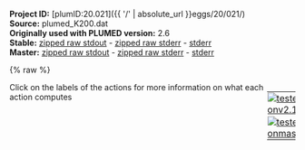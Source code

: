 **Project ID:** [plumID:20.021]({{ '/' | absolute_url }}eggs/20/021/)  
**Source:** plumed_K200.dat  
**Originally used with PLUMED version:** 2.6  
**Stable:** [zipped raw stdout](plumed_K200.dat.plumed.stdout.txt.zip) - [zipped raw stderr](plumed_K200.dat.plumed.stderr.txt.zip) - [stderr](plumed_K200.dat.plumed.stderr)  
**Master:** [zipped raw stdout](plumed_K200.dat.plumed_master.stdout.txt.zip) - [zipped raw stderr](plumed_K200.dat.plumed_master.stderr.txt.zip) - [stderr](plumed_K200.dat.plumed_master.stderr)  

{% raw %}
<div style="width: 100%; float:left">
<div style="width: 90%; float:left" id="value_details_data/plumed_K200.dat"> Click on the labels of the actions for more information on what each action computes </div>
<div style="width: 10%; float:left"><table><tr><td style="padding:1px"><a href="plumed_K200.dat.plumed.stderr"><img src="https://img.shields.io/badge/v2.10-passing-green.svg" alt="tested onv2.10" /></a></td></tr><tr><td style="padding:1px"><a href="plumed_K200.dat.plumed_master.stderr"><img src="https://img.shields.io/badge/master-passing-green.svg" alt="tested onmaster" /></a></td></tr></table></div></div>
<pre style="width=97%;">
<span class="plumedtooltip" style="color:green">MOLINFO<span class="right">This command is used to provide information on the molecules that are present in your system. <a href="https://www.plumed.org/doc-master/user-doc/html/_m_o_l_i_n_f_o.html" style="color:green">More details</a><i></i></span></span> <span class="plumedtooltip">STRUCTURE<span class="right">a file in pdb format containing a reference structure<i></i></span></span>=./ref.pdb 
<span style="display:none;" id="data/plumed_K200.dat">The MOLINFO action with label <b></b> calculates something</span><span class="plumedtooltip" style="color:green">WHOLEMOLECULES<span class="right">This action is used to rebuild molecules that can become split by the periodic boundary conditions. <a href="https://www.plumed.org/doc-master/user-doc/html/_w_h_o_l_e_m_o_l_e_c_u_l_e_s.html" style="color:green">More details</a><i></i></span></span> <span class="plumedtooltip">ENTITY0<span class="right">the atoms that make up a molecule that you wish to align<i></i></span></span>=1-661,661-500:-1,1300-1475,1475-662:-1


<span class="plumedtooltip" style="color:green">COORDINATION<span class="right">Calculate coordination numbers. <a href="https://www.plumed.org/doc-master/user-doc/html/_c_o_o_r_d_i_n_a_t_i_o_n.html" style="color:green">More details</a><i></i></span></span> ...
<span class="plumedtooltip">PAIR<span class="right"> Pair only 1st element of the 1st group with 1st element in the second, etc<i></i></span></span> <span class="plumedtooltip">NOPBC<span class="right"> ignore the periodic boundary conditions when calculating distances<i></i></span></span>
<span class="plumedtooltip">LABEL<span class="right">a label for the action so that its output can be referenced in the input to other actions<i></i></span></span>=<b name="data/plumed_K200.datpv-2067" onclick='showPath("data/plumed_K200.dat","data/plumed_K200.datpv-2067","data/plumed_K200.datpv-2067","black")'>pv-2067</b><span style="display:none;" id="data/plumed_K200.datpv-2067">The COORDINATION action with label <b>pv-2067</b> calculates the following quantities:<table  align="center" frame="void" width="95%" cellpadding="5%"><tr><td width="5%"><b> Quantity </b>  </td><td width="5%"><b> Type </b>  </td><td><b> Description </b> </td></tr><tr><td width="5%">pv-2067</td><td width="5%"><font color="black">scalar</font></td><td>the value of the coordination</td></tr></table></span>
<span class="plumedtooltip">SWITCH<span class="right">This keyword is used if you want to employ an alternative to the continuous switching function defined above<i></i></span></span>={RATIONAL R_0=0.65 D_MAX=1.3} <span class="plumedtooltip">NLIST<span class="right"> Use a neighbor list to speed up the calculation<i></i></span></span> <span class="plumedtooltip">NL_CUTOFF<span class="right">The cutoff for the neighbor list<i></i></span></span>=1.4 <span class="plumedtooltip">NL_STRIDE<span class="right">The frequency with which we are updating the atoms in the neighbor list<i></i></span></span>=20
<span class="plumedtooltip">GROUPA<span class="right">First list of atoms<i></i></span></span>=755,755,755,755,755,755,755,755,758,758,758,758,758,758,758,758,758,758,758,758,758,758,758,758,760,760,760,760,760,760,760,760,760,760,760,760,760,760,760,760,760,760,764,764,764,764,764,764,764,764,764,764,764,764,<b name="data/plumed_K200.dat"></b>
<span class="plumedtooltip">GROUPB<span class="right">Second list of atoms (if empty, N*(N-1)/2 pairs in GROUPA are counted)<i></i></span></span>=717,808,830,832,1245,1247,1251,1288,278,808,811,813,817,827,830,832,836,1245,1247,1288,1298,1310,1359,1362,278,808,811,813,817,827,830,832,836,1245,1247,1288,1298,1301,1308,1310,1359,1362,278,830,832,836,1247,1288,1298,1359,1362,1365,1366,1367,<b name="data/plumed_K200.dat"></b>
... COORDINATION
<br/><b name="data/plumed_K200.datrpv-2067" onclick='showPath("data/plumed_K200.dat","data/plumed_K200.datrpv-2067","data/plumed_K200.datrpv-2067","black")'>rpv-2067</b><span style="display:none;" id="data/plumed_K200.datrpv-2067">The RESTRAINT action with label <b>rpv-2067</b> calculates the following quantities:<table  align="center" frame="void" width="95%" cellpadding="5%"><tr><td width="5%"><b> Quantity </b>  </td><td width="5%"><b> Type </b>  </td><td><b> Description </b> </td></tr><tr><td width="5%">rpv-2067.bias</td><td width="5%"><font color="black">scalar</font></td><td>the instantaneous value of the bias potential</td></tr><tr><td width="5%">rpv-2067.force2</td><td width="5%"><font color="black">scalar</font></td><td>the instantaneous value of the squared force due to this bias potential</td></tr></table></span>: <span class="plumedtooltip" style="color:green">RESTRAINT<span class="right">Adds harmonic and/or linear restraints on one or more variables. <a href="https://www.plumed.org/doc-master/user-doc/html/_r_e_s_t_r_a_i_n_t.html" style="color:green">More details</a><i></i></span></span> <span class="plumedtooltip">ARG<span class="right">the values the harmonic restraint acts upon<i></i></span></span>=<b name="data/plumed_K200.datpv-2067">pv-2067</b> <span class="plumedtooltip">SLOPE<span class="right"> specifies that the restraint is linear and what the values of the force constants on each of the variables are<i></i></span></span>=0 <span class="plumedtooltip">KAPPA<span class="right"> specifies that the restraint is harmonic and what the values of the force constants on each of the variables are<i></i></span></span>=200. <span class="plumedtooltip">AT<span class="right">the position of the restraint<i></i></span></span>=22.68

<span class="plumedtooltip" style="color:green">COORDINATION<span class="right">Calculate coordination numbers. <a href="https://www.plumed.org/doc-master/user-doc/html/_c_o_o_r_d_i_n_a_t_i_o_n.html" style="color:green">More details</a><i></i></span></span> ...
<span class="plumedtooltip">PAIR<span class="right"> Pair only 1st element of the 1st group with 1st element in the second, etc<i></i></span></span> <span class="plumedtooltip">NOPBC<span class="right"> ignore the periodic boundary conditions when calculating distances<i></i></span></span>
<span class="plumedtooltip">LABEL<span class="right">a label for the action so that its output can be referenced in the input to other actions<i></i></span></span>=<b name="data/plumed_K200.datpv-2070" onclick='showPath("data/plumed_K200.dat","data/plumed_K200.datpv-2070","data/plumed_K200.datpv-2070","black")'>pv-2070</b><span style="display:none;" id="data/plumed_K200.datpv-2070">The COORDINATION action with label <b>pv-2070</b> calculates the following quantities:<table  align="center" frame="void" width="95%" cellpadding="5%"><tr><td width="5%"><b> Quantity </b>  </td><td width="5%"><b> Type </b>  </td><td><b> Description </b> </td></tr><tr><td width="5%">pv-2070</td><td width="5%"><font color="black">scalar</font></td><td>the value of the coordination</td></tr></table></span>
<span class="plumedtooltip">SWITCH<span class="right">This keyword is used if you want to employ an alternative to the continuous switching function defined above<i></i></span></span>={RATIONAL R_0=0.65 D_MAX=1.3} <span class="plumedtooltip">NLIST<span class="right"> Use a neighbor list to speed up the calculation<i></i></span></span> <span class="plumedtooltip">NL_CUTOFF<span class="right">The cutoff for the neighbor list<i></i></span></span>=1.4 <span class="plumedtooltip">NL_STRIDE<span class="right">The frequency with which we are updating the atoms in the neighbor list<i></i></span></span>=20
<span class="plumedtooltip">GROUPA<span class="right">First list of atoms<i></i></span></span>=808,808,808,808,808,808,808,808,808,808,808,808,808,808,808,811,811,811,811,811,811,811,811,811,811,811,811,811,811,811,811,811,811,813,813,813,813,813,813,813,813,813,813,813,813,813,813,813,813,813,813,813,813,817,817,817,817,817,817,817,817,817,817,817,817,817,817,817,817,817,817,<b name="data/plumed_K200.dat"></b>
<span class="plumedtooltip">GROUPB<span class="right">Second list of atoms (if empty, N*(N-1)/2 pairs in GROUPA are counted)<i></i></span></span>=755,758,760,863,876,878,1074,1080,1126,1128,1132,1135,1247,1251,1310,436,758,760,878,1074,1076,1080,1126,1128,1135,1145,1148,1150,1154,1247,1251,1308,1310,436,758,760,1074,1080,1126,1128,1132,1145,1148,1150,1154,1245,1247,1251,1298,1301,1306,1308,1310,274,436,758,760,887,890,892,896,1074,1076,1080,1128,1145,1154,1301,1306,1308,1310,<b name="data/plumed_K200.dat"></b>
... COORDINATION
<br/><b name="data/plumed_K200.datrpv-2070" onclick='showPath("data/plumed_K200.dat","data/plumed_K200.datrpv-2070","data/plumed_K200.datrpv-2070","black")'>rpv-2070</b><span style="display:none;" id="data/plumed_K200.datrpv-2070">The RESTRAINT action with label <b>rpv-2070</b> calculates the following quantities:<table  align="center" frame="void" width="95%" cellpadding="5%"><tr><td width="5%"><b> Quantity </b>  </td><td width="5%"><b> Type </b>  </td><td><b> Description </b> </td></tr><tr><td width="5%">rpv-2070.bias</td><td width="5%"><font color="black">scalar</font></td><td>the instantaneous value of the bias potential</td></tr><tr><td width="5%">rpv-2070.force2</td><td width="5%"><font color="black">scalar</font></td><td>the instantaneous value of the squared force due to this bias potential</td></tr></table></span>: <span class="plumedtooltip" style="color:green">RESTRAINT<span class="right">Adds harmonic and/or linear restraints on one or more variables. <a href="https://www.plumed.org/doc-master/user-doc/html/_r_e_s_t_r_a_i_n_t.html" style="color:green">More details</a><i></i></span></span> <span class="plumedtooltip">ARG<span class="right">the values the harmonic restraint acts upon<i></i></span></span>=<b name="data/plumed_K200.datpv-2070">pv-2070</b> <span class="plumedtooltip">SLOPE<span class="right"> specifies that the restraint is linear and what the values of the force constants on each of the variables are<i></i></span></span>=0 <span class="plumedtooltip">KAPPA<span class="right"> specifies that the restraint is harmonic and what the values of the force constants on each of the variables are<i></i></span></span>=200. <span class="plumedtooltip">AT<span class="right">the position of the restraint<i></i></span></span>=31.95

<span class="plumedtooltip" style="color:green">COORDINATION<span class="right">Calculate coordination numbers. <a href="https://www.plumed.org/doc-master/user-doc/html/_c_o_o_r_d_i_n_a_t_i_o_n.html" style="color:green">More details</a><i></i></span></span> ...
<span class="plumedtooltip">PAIR<span class="right"> Pair only 1st element of the 1st group with 1st element in the second, etc<i></i></span></span> <span class="plumedtooltip">NOPBC<span class="right"> ignore the periodic boundary conditions when calculating distances<i></i></span></span>
<span class="plumedtooltip">LABEL<span class="right">a label for the action so that its output can be referenced in the input to other actions<i></i></span></span>=<b name="data/plumed_K200.datpv-2087" onclick='showPath("data/plumed_K200.dat","data/plumed_K200.datpv-2087","data/plumed_K200.datpv-2087","black")'>pv-2087</b><span style="display:none;" id="data/plumed_K200.datpv-2087">The COORDINATION action with label <b>pv-2087</b> calculates the following quantities:<table  align="center" frame="void" width="95%" cellpadding="5%"><tr><td width="5%"><b> Quantity </b>  </td><td width="5%"><b> Type </b>  </td><td><b> Description </b> </td></tr><tr><td width="5%">pv-2087</td><td width="5%"><font color="black">scalar</font></td><td>the value of the coordination</td></tr></table></span>
<span class="plumedtooltip">SWITCH<span class="right">This keyword is used if you want to employ an alternative to the continuous switching function defined above<i></i></span></span>={RATIONAL R_0=0.65 D_MAX=1.3} <span class="plumedtooltip">NLIST<span class="right"> Use a neighbor list to speed up the calculation<i></i></span></span> <span class="plumedtooltip">NL_CUTOFF<span class="right">The cutoff for the neighbor list<i></i></span></span>=1.4 <span class="plumedtooltip">NL_STRIDE<span class="right">The frequency with which we are updating the atoms in the neighbor list<i></i></span></span>=20
<span class="plumedtooltip">GROUPA<span class="right">First list of atoms<i></i></span></span>=1090,1090,1090,1090,1093,1093,1093,1093,1093,1093,1093,1095,1095,1095,1095,1095,1095,1099,1099,1099,1099,1099,1099,<b name="data/plumed_K200.dat"></b>
<span class="plumedtooltip">GROUPB<span class="right">Second list of atoms (if empty, N*(N-1)/2 pairs in GROUPA are counted)<i></i></span></span>=429,497,501,1040,429,492,495,497,501,1164,1170,427,429,492,495,497,501,429,492,495,497,501,1170,<b name="data/plumed_K200.dat"></b>
... COORDINATION
<br/><b name="data/plumed_K200.datrpv-2087" onclick='showPath("data/plumed_K200.dat","data/plumed_K200.datrpv-2087","data/plumed_K200.datrpv-2087","black")'>rpv-2087</b><span style="display:none;" id="data/plumed_K200.datrpv-2087">The RESTRAINT action with label <b>rpv-2087</b> calculates the following quantities:<table  align="center" frame="void" width="95%" cellpadding="5%"><tr><td width="5%"><b> Quantity </b>  </td><td width="5%"><b> Type </b>  </td><td><b> Description </b> </td></tr><tr><td width="5%">rpv-2087.bias</td><td width="5%"><font color="black">scalar</font></td><td>the instantaneous value of the bias potential</td></tr><tr><td width="5%">rpv-2087.force2</td><td width="5%"><font color="black">scalar</font></td><td>the instantaneous value of the squared force due to this bias potential</td></tr></table></span>: <span class="plumedtooltip" style="color:green">RESTRAINT<span class="right">Adds harmonic and/or linear restraints on one or more variables. <a href="https://www.plumed.org/doc-master/user-doc/html/_r_e_s_t_r_a_i_n_t.html" style="color:green">More details</a><i></i></span></span> <span class="plumedtooltip">ARG<span class="right">the values the harmonic restraint acts upon<i></i></span></span>=<b name="data/plumed_K200.datpv-2087">pv-2087</b> <span class="plumedtooltip">SLOPE<span class="right"> specifies that the restraint is linear and what the values of the force constants on each of the variables are<i></i></span></span>=0 <span class="plumedtooltip">KAPPA<span class="right"> specifies that the restraint is harmonic and what the values of the force constants on each of the variables are<i></i></span></span>=200. <span class="plumedtooltip">AT<span class="right">the position of the restraint<i></i></span></span>=20.93

<span class="plumedtooltip" style="color:green">COORDINATION<span class="right">Calculate coordination numbers. <a href="https://www.plumed.org/doc-master/user-doc/html/_c_o_o_r_d_i_n_a_t_i_o_n.html" style="color:green">More details</a><i></i></span></span> ...
<span class="plumedtooltip">PAIR<span class="right"> Pair only 1st element of the 1st group with 1st element in the second, etc<i></i></span></span> <span class="plumedtooltip">NOPBC<span class="right"> ignore the periodic boundary conditions when calculating distances<i></i></span></span>
<span class="plumedtooltip">LABEL<span class="right">a label for the action so that its output can be referenced in the input to other actions<i></i></span></span>=<b name="data/plumed_K200.datpv-2096" onclick='showPath("data/plumed_K200.dat","data/plumed_K200.datpv-2096","data/plumed_K200.datpv-2096","black")'>pv-2096</b><span style="display:none;" id="data/plumed_K200.datpv-2096">The COORDINATION action with label <b>pv-2096</b> calculates the following quantities:<table  align="center" frame="void" width="95%" cellpadding="5%"><tr><td width="5%"><b> Quantity </b>  </td><td width="5%"><b> Type </b>  </td><td><b> Description </b> </td></tr><tr><td width="5%">pv-2096</td><td width="5%"><font color="black">scalar</font></td><td>the value of the coordination</td></tr></table></span>
<span class="plumedtooltip">SWITCH<span class="right">This keyword is used if you want to employ an alternative to the continuous switching function defined above<i></i></span></span>={RATIONAL R_0=0.65 D_MAX=1.3} <span class="plumedtooltip">NLIST<span class="right"> Use a neighbor list to speed up the calculation<i></i></span></span> <span class="plumedtooltip">NL_CUTOFF<span class="right">The cutoff for the neighbor list<i></i></span></span>=1.4 <span class="plumedtooltip">NL_STRIDE<span class="right">The frequency with which we are updating the atoms in the neighbor list<i></i></span></span>=20
<span class="plumedtooltip">GROUPA<span class="right">First list of atoms<i></i></span></span>=1242,1242,1242,1242,1242,1242,1242,1242,1242,1242,1245,1245,1245,1245,1245,1245,1245,1245,1245,1245,1245,1245,1245,1245,1245,1245,1247,1247,1247,1247,1247,1247,1247,1247,1247,1247,1247,1247,1247,1251,1251,1251,1251,1251,1251,1251,1251,1251,1251,1251,1251,1251,1251,1251,1251,<b name="data/plumed_K200.dat"></b>
<span class="plumedtooltip">GROUPB<span class="right">Second list of atoms (if empty, N*(N-1)/2 pairs in GROUPA are counted)<i></i></span></span>=700,703,745,1148,1150,1197,1200,1201,1202,1288,703,745,755,758,760,813,1132,1145,1148,1150,1197,1200,1201,1202,1288,1298,703,745,755,758,760,764,808,811,813,1150,1202,1288,1298,745,755,808,811,813,1126,1128,1132,1135,1145,1148,1150,1197,1200,1201,1202,<b name="data/plumed_K200.dat"></b>
... COORDINATION
<br/><b name="data/plumed_K200.datrpv-2096" onclick='showPath("data/plumed_K200.dat","data/plumed_K200.datrpv-2096","data/plumed_K200.datrpv-2096","black")'>rpv-2096</b><span style="display:none;" id="data/plumed_K200.datrpv-2096">The RESTRAINT action with label <b>rpv-2096</b> calculates the following quantities:<table  align="center" frame="void" width="95%" cellpadding="5%"><tr><td width="5%"><b> Quantity </b>  </td><td width="5%"><b> Type </b>  </td><td><b> Description </b> </td></tr><tr><td width="5%">rpv-2096.bias</td><td width="5%"><font color="black">scalar</font></td><td>the instantaneous value of the bias potential</td></tr><tr><td width="5%">rpv-2096.force2</td><td width="5%"><font color="black">scalar</font></td><td>the instantaneous value of the squared force due to this bias potential</td></tr></table></span>: <span class="plumedtooltip" style="color:green">RESTRAINT<span class="right">Adds harmonic and/or linear restraints on one or more variables. <a href="https://www.plumed.org/doc-master/user-doc/html/_r_e_s_t_r_a_i_n_t.html" style="color:green">More details</a><i></i></span></span> <span class="plumedtooltip">ARG<span class="right">the values the harmonic restraint acts upon<i></i></span></span>=<b name="data/plumed_K200.datpv-2096">pv-2096</b> <span class="plumedtooltip">SLOPE<span class="right"> specifies that the restraint is linear and what the values of the force constants on each of the variables are<i></i></span></span>=0 <span class="plumedtooltip">KAPPA<span class="right"> specifies that the restraint is harmonic and what the values of the force constants on each of the variables are<i></i></span></span>=200. <span class="plumedtooltip">AT<span class="right">the position of the restraint<i></i></span></span>=44.55

<span class="plumedtooltip" style="color:green">COORDINATION<span class="right">Calculate coordination numbers. <a href="https://www.plumed.org/doc-master/user-doc/html/_c_o_o_r_d_i_n_a_t_i_o_n.html" style="color:green">More details</a><i></i></span></span> ...
<span class="plumedtooltip">PAIR<span class="right"> Pair only 1st element of the 1st group with 1st element in the second, etc<i></i></span></span> <span class="plumedtooltip">NOPBC<span class="right"> ignore the periodic boundary conditions when calculating distances<i></i></span></span>
<span class="plumedtooltip">LABEL<span class="right">a label for the action so that its output can be referenced in the input to other actions<i></i></span></span>=<b name="data/plumed_K200.datpv-2099" onclick='showPath("data/plumed_K200.dat","data/plumed_K200.datpv-2099","data/plumed_K200.datpv-2099","black")'>pv-2099</b><span style="display:none;" id="data/plumed_K200.datpv-2099">The COORDINATION action with label <b>pv-2099</b> calculates the following quantities:<table  align="center" frame="void" width="95%" cellpadding="5%"><tr><td width="5%"><b> Quantity </b>  </td><td width="5%"><b> Type </b>  </td><td><b> Description </b> </td></tr><tr><td width="5%">pv-2099</td><td width="5%"><font color="black">scalar</font></td><td>the value of the coordination</td></tr></table></span>
<span class="plumedtooltip">SWITCH<span class="right">This keyword is used if you want to employ an alternative to the continuous switching function defined above<i></i></span></span>={RATIONAL R_0=0.65 D_MAX=1.3} <span class="plumedtooltip">NLIST<span class="right"> Use a neighbor list to speed up the calculation<i></i></span></span> <span class="plumedtooltip">NL_CUTOFF<span class="right">The cutoff for the neighbor list<i></i></span></span>=1.4 <span class="plumedtooltip">NL_STRIDE<span class="right">The frequency with which we are updating the atoms in the neighbor list<i></i></span></span>=20
<span class="plumedtooltip">GROUPA<span class="right">First list of atoms<i></i></span></span>=1288,1288,1288,1288,1288,1288,1288,1288,1288,1288,1288,1288,<b name="data/plumed_K200.dat"></b>
<span class="plumedtooltip">GROUPB<span class="right">Second list of atoms (if empty, N*(N-1)/2 pairs in GROUPA are counted)<i></i></span></span>=700,703,711,755,758,760,764,1242,1245,1247,1337,1362,<b name="data/plumed_K200.dat"></b>
... COORDINATION
<br/><b name="data/plumed_K200.datrpv-2099" onclick='showPath("data/plumed_K200.dat","data/plumed_K200.datrpv-2099","data/plumed_K200.datrpv-2099","black")'>rpv-2099</b><span style="display:none;" id="data/plumed_K200.datrpv-2099">The RESTRAINT action with label <b>rpv-2099</b> calculates the following quantities:<table  align="center" frame="void" width="95%" cellpadding="5%"><tr><td width="5%"><b> Quantity </b>  </td><td width="5%"><b> Type </b>  </td><td><b> Description </b> </td></tr><tr><td width="5%">rpv-2099.bias</td><td width="5%"><font color="black">scalar</font></td><td>the instantaneous value of the bias potential</td></tr><tr><td width="5%">rpv-2099.force2</td><td width="5%"><font color="black">scalar</font></td><td>the instantaneous value of the squared force due to this bias potential</td></tr></table></span>: <span class="plumedtooltip" style="color:green">RESTRAINT<span class="right">Adds harmonic and/or linear restraints on one or more variables. <a href="https://www.plumed.org/doc-master/user-doc/html/_r_e_s_t_r_a_i_n_t.html" style="color:green">More details</a><i></i></span></span> <span class="plumedtooltip">ARG<span class="right">the values the harmonic restraint acts upon<i></i></span></span>=<b name="data/plumed_K200.datpv-2099">pv-2099</b> <span class="plumedtooltip">SLOPE<span class="right"> specifies that the restraint is linear and what the values of the force constants on each of the variables are<i></i></span></span>=0 <span class="plumedtooltip">KAPPA<span class="right"> specifies that the restraint is harmonic and what the values of the force constants on each of the variables are<i></i></span></span>=200. <span class="plumedtooltip">AT<span class="right">the position of the restraint<i></i></span></span>=<b name="data/plumed_K200.dat">.720</b>

<span class="plumedtooltip" style="color:green">COORDINATION<span class="right">Calculate coordination numbers. <a href="https://www.plumed.org/doc-master/user-doc/html/_c_o_o_r_d_i_n_a_t_i_o_n.html" style="color:green">More details</a><i></i></span></span> ...
<span class="plumedtooltip">PAIR<span class="right"> Pair only 1st element of the 1st group with 1st element in the second, etc<i></i></span></span> <span class="plumedtooltip">NOPBC<span class="right"> ignore the periodic boundary conditions when calculating distances<i></i></span></span>
<span class="plumedtooltip">LABEL<span class="right">a label for the action so that its output can be referenced in the input to other actions<i></i></span></span>=<b name="data/plumed_K200.datpv-1048" onclick='showPath("data/plumed_K200.dat","data/plumed_K200.datpv-1048","data/plumed_K200.datpv-1048","black")'>pv-1048</b><span style="display:none;" id="data/plumed_K200.datpv-1048">The COORDINATION action with label <b>pv-1048</b> calculates the following quantities:<table  align="center" frame="void" width="95%" cellpadding="5%"><tr><td width="5%"><b> Quantity </b>  </td><td width="5%"><b> Type </b>  </td><td><b> Description </b> </td></tr><tr><td width="5%">pv-1048</td><td width="5%"><font color="black">scalar</font></td><td>the value of the coordination</td></tr></table></span>
<span class="plumedtooltip">SWITCH<span class="right">This keyword is used if you want to employ an alternative to the continuous switching function defined above<i></i></span></span>={RATIONAL R_0=0.65 D_MAX=1.3} <span class="plumedtooltip">NLIST<span class="right"> Use a neighbor list to speed up the calculation<i></i></span></span> <span class="plumedtooltip">NL_CUTOFF<span class="right">The cutoff for the neighbor list<i></i></span></span>=1.4 <span class="plumedtooltip">NL_STRIDE<span class="right">The frequency with which we are updating the atoms in the neighbor list<i></i></span></span>=20
<span class="plumedtooltip">GROUPA<span class="right">First list of atoms<i></i></span></span>=141,141,141,141,144,144,144,146,146,146,<b name="data/plumed_K200.dat"></b>
<span class="plumedtooltip">GROUPB<span class="right">Second list of atoms (if empty, N*(N-1)/2 pairs in GROUPA are counted)<i></i></span></span>=194,197,198,199,197,198,199,197,198,199,<b name="data/plumed_K200.dat"></b>
... COORDINATION
<br/><b name="data/plumed_K200.datrpv-1048" onclick='showPath("data/plumed_K200.dat","data/plumed_K200.datrpv-1048","data/plumed_K200.datrpv-1048","black")'>rpv-1048</b><span style="display:none;" id="data/plumed_K200.datrpv-1048">The RESTRAINT action with label <b>rpv-1048</b> calculates the following quantities:<table  align="center" frame="void" width="95%" cellpadding="5%"><tr><td width="5%"><b> Quantity </b>  </td><td width="5%"><b> Type </b>  </td><td><b> Description </b> </td></tr><tr><td width="5%">rpv-1048.bias</td><td width="5%"><font color="black">scalar</font></td><td>the instantaneous value of the bias potential</td></tr><tr><td width="5%">rpv-1048.force2</td><td width="5%"><font color="black">scalar</font></td><td>the instantaneous value of the squared force due to this bias potential</td></tr></table></span>: <span class="plumedtooltip" style="color:green">RESTRAINT<span class="right">Adds harmonic and/or linear restraints on one or more variables. <a href="https://www.plumed.org/doc-master/user-doc/html/_r_e_s_t_r_a_i_n_t.html" style="color:green">More details</a><i></i></span></span> <span class="plumedtooltip">ARG<span class="right">the values the harmonic restraint acts upon<i></i></span></span>=<b name="data/plumed_K200.datpv-1048">pv-1048</b> <span class="plumedtooltip">SLOPE<span class="right"> specifies that the restraint is linear and what the values of the force constants on each of the variables are<i></i></span></span>=0 <span class="plumedtooltip">KAPPA<span class="right"> specifies that the restraint is harmonic and what the values of the force constants on each of the variables are<i></i></span></span>=200. <span class="plumedtooltip">AT<span class="right">the position of the restraint<i></i></span></span>=3.60

<span class="plumedtooltip" style="color:green">COORDINATION<span class="right">Calculate coordination numbers. <a href="https://www.plumed.org/doc-master/user-doc/html/_c_o_o_r_d_i_n_a_t_i_o_n.html" style="color:green">More details</a><i></i></span></span> ...
<span class="plumedtooltip">PAIR<span class="right"> Pair only 1st element of the 1st group with 1st element in the second, etc<i></i></span></span> <span class="plumedtooltip">NOPBC<span class="right"> ignore the periodic boundary conditions when calculating distances<i></i></span></span>
<span class="plumedtooltip">LABEL<span class="right">a label for the action so that its output can be referenced in the input to other actions<i></i></span></span>=<b name="data/plumed_K200.datpv-1049" onclick='showPath("data/plumed_K200.dat","data/plumed_K200.datpv-1049","data/plumed_K200.datpv-1049","black")'>pv-1049</b><span style="display:none;" id="data/plumed_K200.datpv-1049">The COORDINATION action with label <b>pv-1049</b> calculates the following quantities:<table  align="center" frame="void" width="95%" cellpadding="5%"><tr><td width="5%"><b> Quantity </b>  </td><td width="5%"><b> Type </b>  </td><td><b> Description </b> </td></tr><tr><td width="5%">pv-1049</td><td width="5%"><font color="black">scalar</font></td><td>the value of the coordination</td></tr></table></span>
<span class="plumedtooltip">SWITCH<span class="right">This keyword is used if you want to employ an alternative to the continuous switching function defined above<i></i></span></span>={RATIONAL R_0=0.65 D_MAX=1.3} <span class="plumedtooltip">NLIST<span class="right"> Use a neighbor list to speed up the calculation<i></i></span></span> <span class="plumedtooltip">NL_CUTOFF<span class="right">The cutoff for the neighbor list<i></i></span></span>=1.4 <span class="plumedtooltip">NL_STRIDE<span class="right">The frequency with which we are updating the atoms in the neighbor list<i></i></span></span>=20
<span class="plumedtooltip">GROUPA<span class="right">First list of atoms<i></i></span></span>=160,160,160,160,160,160,160,163,163,163,163,163,163,165,165,165,165,165,169,169,169,169,169,169,169,<b name="data/plumed_K200.dat"></b>
<span class="plumedtooltip">GROUPB<span class="right">Second list of atoms (if empty, N*(N-1)/2 pairs in GROUPA are counted)<i></i></span></span>=208,211,213,777,780,781,782,211,213,777,780,781,782,774,777,780,781,782,211,213,774,777,780,781,782,<b name="data/plumed_K200.dat"></b>
... COORDINATION
<br/><b name="data/plumed_K200.datrpv-1049" onclick='showPath("data/plumed_K200.dat","data/plumed_K200.datrpv-1049","data/plumed_K200.datrpv-1049","black")'>rpv-1049</b><span style="display:none;" id="data/plumed_K200.datrpv-1049">The RESTRAINT action with label <b>rpv-1049</b> calculates the following quantities:<table  align="center" frame="void" width="95%" cellpadding="5%"><tr><td width="5%"><b> Quantity </b>  </td><td width="5%"><b> Type </b>  </td><td><b> Description </b> </td></tr><tr><td width="5%">rpv-1049.bias</td><td width="5%"><font color="black">scalar</font></td><td>the instantaneous value of the bias potential</td></tr><tr><td width="5%">rpv-1049.force2</td><td width="5%"><font color="black">scalar</font></td><td>the instantaneous value of the squared force due to this bias potential</td></tr></table></span>: <span class="plumedtooltip" style="color:green">RESTRAINT<span class="right">Adds harmonic and/or linear restraints on one or more variables. <a href="https://www.plumed.org/doc-master/user-doc/html/_r_e_s_t_r_a_i_n_t.html" style="color:green">More details</a><i></i></span></span> <span class="plumedtooltip">ARG<span class="right">the values the harmonic restraint acts upon<i></i></span></span>=<b name="data/plumed_K200.datpv-1049">pv-1049</b> <span class="plumedtooltip">SLOPE<span class="right"> specifies that the restraint is linear and what the values of the force constants on each of the variables are<i></i></span></span>=0 <span class="plumedtooltip">KAPPA<span class="right"> specifies that the restraint is harmonic and what the values of the force constants on each of the variables are<i></i></span></span>=200. <span class="plumedtooltip">AT<span class="right">the position of the restraint<i></i></span></span>=7.75

<span class="plumedtooltip" style="color:green">COORDINATION<span class="right">Calculate coordination numbers. <a href="https://www.plumed.org/doc-master/user-doc/html/_c_o_o_r_d_i_n_a_t_i_o_n.html" style="color:green">More details</a><i></i></span></span> ...
<span class="plumedtooltip">PAIR<span class="right"> Pair only 1st element of the 1st group with 1st element in the second, etc<i></i></span></span> <span class="plumedtooltip">NOPBC<span class="right"> ignore the periodic boundary conditions when calculating distances<i></i></span></span>
<span class="plumedtooltip">LABEL<span class="right">a label for the action so that its output can be referenced in the input to other actions<i></i></span></span>=<b name="data/plumed_K200.datpv-1055" onclick='showPath("data/plumed_K200.dat","data/plumed_K200.datpv-1055","data/plumed_K200.datpv-1055","black")'>pv-1055</b><span style="display:none;" id="data/plumed_K200.datpv-1055">The COORDINATION action with label <b>pv-1055</b> calculates the following quantities:<table  align="center" frame="void" width="95%" cellpadding="5%"><tr><td width="5%"><b> Quantity </b>  </td><td width="5%"><b> Type </b>  </td><td><b> Description </b> </td></tr><tr><td width="5%">pv-1055</td><td width="5%"><font color="black">scalar</font></td><td>the value of the coordination</td></tr></table></span>
<span class="plumedtooltip">SWITCH<span class="right">This keyword is used if you want to employ an alternative to the continuous switching function defined above<i></i></span></span>={RATIONAL R_0=0.65 D_MAX=1.3} <span class="plumedtooltip">NLIST<span class="right"> Use a neighbor list to speed up the calculation<i></i></span></span> <span class="plumedtooltip">NL_CUTOFF<span class="right">The cutoff for the neighbor list<i></i></span></span>=1.4 <span class="plumedtooltip">NL_STRIDE<span class="right">The frequency with which we are updating the atoms in the neighbor list<i></i></span></span>=20
<span class="plumedtooltip">GROUPA<span class="right">First list of atoms<i></i></span></span>=250,250,250,250,250,250,250,250,250,250,250,253,253,253,253,253,253,253,253,253,253,253,253,253,255,255,255,255,255,255,255,255,255,255,259,259,259,259,259,259,259,259,259,259,259,259,259,259,259,259,<b name="data/plumed_K200.dat"></b>
<span class="plumedtooltip">GROUPB<span class="right">Second list of atoms (if empty, N*(N-1)/2 pairs in GROUPA are counted)<i></i></span></span>=208,211,217,299,302,316,827,830,832,836,896,208,217,310,316,827,830,836,887,890,896,906,909,912,299,310,316,887,890,896,906,909,912,915,208,211,217,316,827,830,832,836,887,890,892,896,906,909,912,915,<b name="data/plumed_K200.dat"></b>
... COORDINATION
<br/><b name="data/plumed_K200.datrpv-1055" onclick='showPath("data/plumed_K200.dat","data/plumed_K200.datrpv-1055","data/plumed_K200.datrpv-1055","black")'>rpv-1055</b><span style="display:none;" id="data/plumed_K200.datrpv-1055">The RESTRAINT action with label <b>rpv-1055</b> calculates the following quantities:<table  align="center" frame="void" width="95%" cellpadding="5%"><tr><td width="5%"><b> Quantity </b>  </td><td width="5%"><b> Type </b>  </td><td><b> Description </b> </td></tr><tr><td width="5%">rpv-1055.bias</td><td width="5%"><font color="black">scalar</font></td><td>the instantaneous value of the bias potential</td></tr><tr><td width="5%">rpv-1055.force2</td><td width="5%"><font color="black">scalar</font></td><td>the instantaneous value of the squared force due to this bias potential</td></tr></table></span>: <span class="plumedtooltip" style="color:green">RESTRAINT<span class="right">Adds harmonic and/or linear restraints on one or more variables. <a href="https://www.plumed.org/doc-master/user-doc/html/_r_e_s_t_r_a_i_n_t.html" style="color:green">More details</a><i></i></span></span> <span class="plumedtooltip">ARG<span class="right">the values the harmonic restraint acts upon<i></i></span></span>=<b name="data/plumed_K200.datpv-1055">pv-1055</b> <span class="plumedtooltip">SLOPE<span class="right"> specifies that the restraint is linear and what the values of the force constants on each of the variables are<i></i></span></span>=0 <span class="plumedtooltip">KAPPA<span class="right"> specifies that the restraint is harmonic and what the values of the force constants on each of the variables are<i></i></span></span>=200. <span class="plumedtooltip">AT<span class="right">the position of the restraint<i></i></span></span>=41.50

<span class="plumedtooltip" style="color:green">COORDINATION<span class="right">Calculate coordination numbers. <a href="https://www.plumed.org/doc-master/user-doc/html/_c_o_o_r_d_i_n_a_t_i_o_n.html" style="color:green">More details</a><i></i></span></span> ...
<span class="plumedtooltip">PAIR<span class="right"> Pair only 1st element of the 1st group with 1st element in the second, etc<i></i></span></span> <span class="plumedtooltip">NOPBC<span class="right"> ignore the periodic boundary conditions when calculating distances<i></i></span></span>
<span class="plumedtooltip">LABEL<span class="right">a label for the action so that its output can be referenced in the input to other actions<i></i></span></span>=<b name="data/plumed_K200.datpv-1067" onclick='showPath("data/plumed_K200.dat","data/plumed_K200.datpv-1067","data/plumed_K200.datpv-1067","black")'>pv-1067</b><span style="display:none;" id="data/plumed_K200.datpv-1067">The COORDINATION action with label <b>pv-1067</b> calculates the following quantities:<table  align="center" frame="void" width="95%" cellpadding="5%"><tr><td width="5%"><b> Quantity </b>  </td><td width="5%"><b> Type </b>  </td><td><b> Description </b> </td></tr><tr><td width="5%">pv-1067</td><td width="5%"><font color="black">scalar</font></td><td>the value of the coordination</td></tr></table></span>
<span class="plumedtooltip">SWITCH<span class="right">This keyword is used if you want to employ an alternative to the continuous switching function defined above<i></i></span></span>={RATIONAL R_0=0.65 D_MAX=1.3} <span class="plumedtooltip">NLIST<span class="right"> Use a neighbor list to speed up the calculation<i></i></span></span> <span class="plumedtooltip">NL_CUTOFF<span class="right">The cutoff for the neighbor list<i></i></span></span>=1.4 <span class="plumedtooltip">NL_STRIDE<span class="right">The frequency with which we are updating the atoms in the neighbor list<i></i></span></span>=20
<span class="plumedtooltip">GROUPA<span class="right">First list of atoms<i></i></span></span>=427,427,427,427,427,427,427,427,427,427,427,429,429,429,429,429,429,429,429,429,429,429,429,429,433,433,433,433,433,433,433,433,433,436,436,436,436,436,436,436,436,436,436,436,436,436,436,436,436,436,436,436,436,436,<b name="data/plumed_K200.dat"></b>
<span class="plumedtooltip">GROUPB<span class="right">Second list of atoms (if empty, N*(N-1)/2 pairs in GROUPA are counted)<i></i></span></span>=492,495,501,1076,1095,1145,1148,1154,1304,1306,1308,492,495,501,1074,1076,1090,1093,1095,1099,1145,1148,1154,1306,383,386,392,1076,1154,1304,1306,1308,1310,383,386,388,392,811,813,817,892,896,1074,1076,1080,1145,1148,1154,1301,1302,1304,1306,1308,1310,<b name="data/plumed_K200.dat"></b>
... COORDINATION
<br/><b name="data/plumed_K200.datrpv-1067" onclick='showPath("data/plumed_K200.dat","data/plumed_K200.datrpv-1067","data/plumed_K200.datrpv-1067","black")'>rpv-1067</b><span style="display:none;" id="data/plumed_K200.datrpv-1067">The RESTRAINT action with label <b>rpv-1067</b> calculates the following quantities:<table  align="center" frame="void" width="95%" cellpadding="5%"><tr><td width="5%"><b> Quantity </b>  </td><td width="5%"><b> Type </b>  </td><td><b> Description </b> </td></tr><tr><td width="5%">rpv-1067.bias</td><td width="5%"><font color="black">scalar</font></td><td>the instantaneous value of the bias potential</td></tr><tr><td width="5%">rpv-1067.force2</td><td width="5%"><font color="black">scalar</font></td><td>the instantaneous value of the squared force due to this bias potential</td></tr></table></span>: <span class="plumedtooltip" style="color:green">RESTRAINT<span class="right">Adds harmonic and/or linear restraints on one or more variables. <a href="https://www.plumed.org/doc-master/user-doc/html/_r_e_s_t_r_a_i_n_t.html" style="color:green">More details</a><i></i></span></span> <span class="plumedtooltip">ARG<span class="right">the values the harmonic restraint acts upon<i></i></span></span>=<b name="data/plumed_K200.datpv-1067">pv-1067</b> <span class="plumedtooltip">SLOPE<span class="right"> specifies that the restraint is linear and what the values of the force constants on each of the variables are<i></i></span></span>=0 <span class="plumedtooltip">KAPPA<span class="right"> specifies that the restraint is harmonic and what the values of the force constants on each of the variables are<i></i></span></span>=200. <span class="plumedtooltip">AT<span class="right">the position of the restraint<i></i></span></span>=12.42

<span class="plumedtooltip" style="color:green">COORDINATION<span class="right">Calculate coordination numbers. <a href="https://www.plumed.org/doc-master/user-doc/html/_c_o_o_r_d_i_n_a_t_i_o_n.html" style="color:green">More details</a><i></i></span></span> ...
<span class="plumedtooltip">PAIR<span class="right"> Pair only 1st element of the 1st group with 1st element in the second, etc<i></i></span></span> <span class="plumedtooltip">NOPBC<span class="right"> ignore the periodic boundary conditions when calculating distances<i></i></span></span>
<span class="plumedtooltip">LABEL<span class="right">a label for the action so that its output can be referenced in the input to other actions<i></i></span></span>=<b name="data/plumed_K200.datpv-1047" onclick='showPath("data/plumed_K200.dat","data/plumed_K200.datpv-1047","data/plumed_K200.datpv-1047","black")'>pv-1047</b><span style="display:none;" id="data/plumed_K200.datpv-1047">The COORDINATION action with label <b>pv-1047</b> calculates the following quantities:<table  align="center" frame="void" width="95%" cellpadding="5%"><tr><td width="5%"><b> Quantity </b>  </td><td width="5%"><b> Type </b>  </td><td><b> Description </b> </td></tr><tr><td width="5%">pv-1047</td><td width="5%"><font color="black">scalar</font></td><td>the value of the coordination</td></tr></table></span>
<span class="plumedtooltip">SWITCH<span class="right">This keyword is used if you want to employ an alternative to the continuous switching function defined above<i></i></span></span>={RATIONAL R_0=0.65 D_MAX=1.3} <span class="plumedtooltip">NLIST<span class="right"> Use a neighbor list to speed up the calculation<i></i></span></span> <span class="plumedtooltip">NL_CUTOFF<span class="right">The cutoff for the neighbor list<i></i></span></span>=1.4 <span class="plumedtooltip">NL_STRIDE<span class="right">The frequency with which we are updating the atoms in the neighbor list<i></i></span></span>=20
<span class="plumedtooltip">GROUPA<span class="right">First list of atoms<i></i></span></span>=131,131,<b name="data/plumed_K200.dat"></b>
<span class="plumedtooltip">GROUPB<span class="right">Second list of atoms (if empty, N*(N-1)/2 pairs in GROUPA are counted)<i></i></span></span>=179,182,<b name="data/plumed_K200.dat"></b>
... COORDINATION
<br/><b name="data/plumed_K200.datrpv-1047" onclick='showPath("data/plumed_K200.dat","data/plumed_K200.datrpv-1047","data/plumed_K200.datrpv-1047","black")'>rpv-1047</b><span style="display:none;" id="data/plumed_K200.datrpv-1047">The RESTRAINT action with label <b>rpv-1047</b> calculates the following quantities:<table  align="center" frame="void" width="95%" cellpadding="5%"><tr><td width="5%"><b> Quantity </b>  </td><td width="5%"><b> Type </b>  </td><td><b> Description </b> </td></tr><tr><td width="5%">rpv-1047.bias</td><td width="5%"><font color="black">scalar</font></td><td>the instantaneous value of the bias potential</td></tr><tr><td width="5%">rpv-1047.force2</td><td width="5%"><font color="black">scalar</font></td><td>the instantaneous value of the squared force due to this bias potential</td></tr></table></span>: <span class="plumedtooltip" style="color:green">RESTRAINT<span class="right">Adds harmonic and/or linear restraints on one or more variables. <a href="https://www.plumed.org/doc-master/user-doc/html/_r_e_s_t_r_a_i_n_t.html" style="color:green">More details</a><i></i></span></span> <span class="plumedtooltip">ARG<span class="right">the values the harmonic restraint acts upon<i></i></span></span>=<b name="data/plumed_K200.datpv-1047">pv-1047</b> <span class="plumedtooltip">SLOPE<span class="right"> specifies that the restraint is linear and what the values of the force constants on each of the variables are<i></i></span></span>=0 <span class="plumedtooltip">KAPPA<span class="right"> specifies that the restraint is harmonic and what the values of the force constants on each of the variables are<i></i></span></span>=200. <span class="plumedtooltip">AT<span class="right">the position of the restraint<i></i></span></span>=<b name="data/plumed_K200.dat">.42</b>

<span class="plumedtooltip" style="color:green">COORDINATION<span class="right">Calculate coordination numbers. <a href="https://www.plumed.org/doc-master/user-doc/html/_c_o_o_r_d_i_n_a_t_i_o_n.html" style="color:green">More details</a><i></i></span></span> ...
<span class="plumedtooltip">PAIR<span class="right"> Pair only 1st element of the 1st group with 1st element in the second, etc<i></i></span></span> <span class="plumedtooltip">NOPBC<span class="right"> ignore the periodic boundary conditions when calculating distances<i></i></span></span>
<span class="plumedtooltip">LABEL<span class="right">a label for the action so that its output can be referenced in the input to other actions<i></i></span></span>=<b name="data/plumed_K200.datpv-1054" onclick='showPath("data/plumed_K200.dat","data/plumed_K200.datpv-1054","data/plumed_K200.datpv-1054","black")'>pv-1054</b><span style="display:none;" id="data/plumed_K200.datpv-1054">The COORDINATION action with label <b>pv-1054</b> calculates the following quantities:<table  align="center" frame="void" width="95%" cellpadding="5%"><tr><td width="5%"><b> Quantity </b>  </td><td width="5%"><b> Type </b>  </td><td><b> Description </b> </td></tr><tr><td width="5%">pv-1054</td><td width="5%"><font color="black">scalar</font></td><td>the value of the coordination</td></tr></table></span>
<span class="plumedtooltip">SWITCH<span class="right">This keyword is used if you want to employ an alternative to the continuous switching function defined above<i></i></span></span>={RATIONAL R_0=0.65 D_MAX=1.3} <span class="plumedtooltip">NLIST<span class="right"> Use a neighbor list to speed up the calculation<i></i></span></span> <span class="plumedtooltip">NL_CUTOFF<span class="right">The cutoff for the neighbor list<i></i></span></span>=1.4 <span class="plumedtooltip">NL_STRIDE<span class="right">The frequency with which we are updating the atoms in the neighbor list<i></i></span></span>=20
<span class="plumedtooltip">GROUPA<span class="right">First list of atoms<i></i></span></span>=239,239,239,239,239,239,239,239,239,242,242,242,242,242,242,242,<b name="data/plumed_K200.dat"></b>
<span class="plumedtooltip">GROUPB<span class="right">Second list of atoms (if empty, N*(N-1)/2 pairs in GROUPA are counted)<i></i></span></span>=288,291,299,302,1431,1432,1433,1435,1437,291,302,1431,1432,1433,1435,1437,<b name="data/plumed_K200.dat"></b>
... COORDINATION
<br/><b name="data/plumed_K200.datrpv-1054" onclick='showPath("data/plumed_K200.dat","data/plumed_K200.datrpv-1054","data/plumed_K200.datrpv-1054","black")'>rpv-1054</b><span style="display:none;" id="data/plumed_K200.datrpv-1054">The RESTRAINT action with label <b>rpv-1054</b> calculates the following quantities:<table  align="center" frame="void" width="95%" cellpadding="5%"><tr><td width="5%"><b> Quantity </b>  </td><td width="5%"><b> Type </b>  </td><td><b> Description </b> </td></tr><tr><td width="5%">rpv-1054.bias</td><td width="5%"><font color="black">scalar</font></td><td>the instantaneous value of the bias potential</td></tr><tr><td width="5%">rpv-1054.force2</td><td width="5%"><font color="black">scalar</font></td><td>the instantaneous value of the squared force due to this bias potential</td></tr></table></span>: <span class="plumedtooltip" style="color:green">RESTRAINT<span class="right">Adds harmonic and/or linear restraints on one or more variables. <a href="https://www.plumed.org/doc-master/user-doc/html/_r_e_s_t_r_a_i_n_t.html" style="color:green">More details</a><i></i></span></span> <span class="plumedtooltip">ARG<span class="right">the values the harmonic restraint acts upon<i></i></span></span>=<b name="data/plumed_K200.datpv-1054">pv-1054</b> <span class="plumedtooltip">SLOPE<span class="right"> specifies that the restraint is linear and what the values of the force constants on each of the variables are<i></i></span></span>=0 <span class="plumedtooltip">KAPPA<span class="right"> specifies that the restraint is harmonic and what the values of the force constants on each of the variables are<i></i></span></span>=200. <span class="plumedtooltip">AT<span class="right">the position of the restraint<i></i></span></span>=3.84

<span class="plumedtooltip" style="color:green">COORDINATION<span class="right">Calculate coordination numbers. <a href="https://www.plumed.org/doc-master/user-doc/html/_c_o_o_r_d_i_n_a_t_i_o_n.html" style="color:green">More details</a><i></i></span></span> ...
<span class="plumedtooltip">PAIR<span class="right"> Pair only 1st element of the 1st group with 1st element in the second, etc<i></i></span></span> <span class="plumedtooltip">NOPBC<span class="right"> ignore the periodic boundary conditions when calculating distances<i></i></span></span>
<span class="plumedtooltip">LABEL<span class="right">a label for the action so that its output can be referenced in the input to other actions<i></i></span></span>=<b name="data/plumed_K200.datpv-1062" onclick='showPath("data/plumed_K200.dat","data/plumed_K200.datpv-1062","data/plumed_K200.datpv-1062","black")'>pv-1062</b><span style="display:none;" id="data/plumed_K200.datpv-1062">The COORDINATION action with label <b>pv-1062</b> calculates the following quantities:<table  align="center" frame="void" width="95%" cellpadding="5%"><tr><td width="5%"><b> Quantity </b>  </td><td width="5%"><b> Type </b>  </td><td><b> Description </b> </td></tr><tr><td width="5%">pv-1062</td><td width="5%"><font color="black">scalar</font></td><td>the value of the coordination</td></tr></table></span>
<span class="plumedtooltip">SWITCH<span class="right">This keyword is used if you want to employ an alternative to the continuous switching function defined above<i></i></span></span>={RATIONAL R_0=0.65 D_MAX=1.3} <span class="plumedtooltip">NLIST<span class="right"> Use a neighbor list to speed up the calculation<i></i></span></span> <span class="plumedtooltip">NL_CUTOFF<span class="right">The cutoff for the neighbor list<i></i></span></span>=1.4 <span class="plumedtooltip">NL_STRIDE<span class="right">The frequency with which we are updating the atoms in the neighbor list<i></i></span></span>=20
<span class="plumedtooltip">GROUPA<span class="right">First list of atoms<i></i></span></span>=351,351,351,351,351,354,354,354,354,357,357,357,357,357,358,358,358,<b name="data/plumed_K200.dat"></b>
<span class="plumedtooltip">GROUPB<span class="right">Second list of atoms (if empty, N*(N-1)/2 pairs in GROUPA are counted)<i></i></span></span>=324,327,328,329,402,327,328,329,402,402,467,469,470,473,469,470,473,<b name="data/plumed_K200.dat"></b>
... COORDINATION
<br/><b name="data/plumed_K200.datrpv-1062" onclick='showPath("data/plumed_K200.dat","data/plumed_K200.datrpv-1062","data/plumed_K200.datrpv-1062","black")'>rpv-1062</b><span style="display:none;" id="data/plumed_K200.datrpv-1062">The RESTRAINT action with label <b>rpv-1062</b> calculates the following quantities:<table  align="center" frame="void" width="95%" cellpadding="5%"><tr><td width="5%"><b> Quantity </b>  </td><td width="5%"><b> Type </b>  </td><td><b> Description </b> </td></tr><tr><td width="5%">rpv-1062.bias</td><td width="5%"><font color="black">scalar</font></td><td>the instantaneous value of the bias potential</td></tr><tr><td width="5%">rpv-1062.force2</td><td width="5%"><font color="black">scalar</font></td><td>the instantaneous value of the squared force due to this bias potential</td></tr></table></span>: <span class="plumedtooltip" style="color:green">RESTRAINT<span class="right">Adds harmonic and/or linear restraints on one or more variables. <a href="https://www.plumed.org/doc-master/user-doc/html/_r_e_s_t_r_a_i_n_t.html" style="color:green">More details</a><i></i></span></span> <span class="plumedtooltip">ARG<span class="right">the values the harmonic restraint acts upon<i></i></span></span>=<b name="data/plumed_K200.datpv-1062">pv-1062</b> <span class="plumedtooltip">SLOPE<span class="right"> specifies that the restraint is linear and what the values of the force constants on each of the variables are<i></i></span></span>=0 <span class="plumedtooltip">KAPPA<span class="right"> specifies that the restraint is harmonic and what the values of the force constants on each of the variables are<i></i></span></span>=200. <span class="plumedtooltip">AT<span class="right">the position of the restraint<i></i></span></span>=5.27

<span class="plumedtooltip" style="color:green">COORDINATION<span class="right">Calculate coordination numbers. <a href="https://www.plumed.org/doc-master/user-doc/html/_c_o_o_r_d_i_n_a_t_i_o_n.html" style="color:green">More details</a><i></i></span></span> ...
<span class="plumedtooltip">PAIR<span class="right"> Pair only 1st element of the 1st group with 1st element in the second, etc<i></i></span></span> <span class="plumedtooltip">NOPBC<span class="right"> ignore the periodic boundary conditions when calculating distances<i></i></span></span>
<span class="plumedtooltip">LABEL<span class="right">a label for the action so that its output can be referenced in the input to other actions<i></i></span></span>=<b name="data/plumed_K200.datpv-1065" onclick='showPath("data/plumed_K200.dat","data/plumed_K200.datpv-1065","data/plumed_K200.datpv-1065","black")'>pv-1065</b><span style="display:none;" id="data/plumed_K200.datpv-1065">The COORDINATION action with label <b>pv-1065</b> calculates the following quantities:<table  align="center" frame="void" width="95%" cellpadding="5%"><tr><td width="5%"><b> Quantity </b>  </td><td width="5%"><b> Type </b>  </td><td><b> Description </b> </td></tr><tr><td width="5%">pv-1065</td><td width="5%"><font color="black">scalar</font></td><td>the value of the coordination</td></tr></table></span>
<span class="plumedtooltip">SWITCH<span class="right">This keyword is used if you want to employ an alternative to the continuous switching function defined above<i></i></span></span>={RATIONAL R_0=0.65 D_MAX=1.3} <span class="plumedtooltip">NLIST<span class="right"> Use a neighbor list to speed up the calculation<i></i></span></span> <span class="plumedtooltip">NL_CUTOFF<span class="right">The cutoff for the neighbor list<i></i></span></span>=1.4 <span class="plumedtooltip">NL_STRIDE<span class="right">The frequency with which we are updating the atoms in the neighbor list<i></i></span></span>=20
<span class="plumedtooltip">GROUPA<span class="right">First list of atoms<i></i></span></span>=402,402,402,402,402,402,402,402,402,402,402,402,<b name="data/plumed_K200.dat"></b>
<span class="plumedtooltip">GROUPB<span class="right">Second list of atoms (if empty, N*(N-1)/2 pairs in GROUPA are counted)<i></i></span></span>=351,354,357,446,458,461,464,467,469,470,473,482,<b name="data/plumed_K200.dat"></b>
... COORDINATION
<br/><b name="data/plumed_K200.datrpv-1065" onclick='showPath("data/plumed_K200.dat","data/plumed_K200.datrpv-1065","data/plumed_K200.datrpv-1065","black")'>rpv-1065</b><span style="display:none;" id="data/plumed_K200.datrpv-1065">The RESTRAINT action with label <b>rpv-1065</b> calculates the following quantities:<table  align="center" frame="void" width="95%" cellpadding="5%"><tr><td width="5%"><b> Quantity </b>  </td><td width="5%"><b> Type </b>  </td><td><b> Description </b> </td></tr><tr><td width="5%">rpv-1065.bias</td><td width="5%"><font color="black">scalar</font></td><td>the instantaneous value of the bias potential</td></tr><tr><td width="5%">rpv-1065.force2</td><td width="5%"><font color="black">scalar</font></td><td>the instantaneous value of the squared force due to this bias potential</td></tr></table></span>: <span class="plumedtooltip" style="color:green">RESTRAINT<span class="right">Adds harmonic and/or linear restraints on one or more variables. <a href="https://www.plumed.org/doc-master/user-doc/html/_r_e_s_t_r_a_i_n_t.html" style="color:green">More details</a><i></i></span></span> <span class="plumedtooltip">ARG<span class="right">the values the harmonic restraint acts upon<i></i></span></span>=<b name="data/plumed_K200.datpv-1065">pv-1065</b> <span class="plumedtooltip">SLOPE<span class="right"> specifies that the restraint is linear and what the values of the force constants on each of the variables are<i></i></span></span>=0 <span class="plumedtooltip">KAPPA<span class="right"> specifies that the restraint is harmonic and what the values of the force constants on each of the variables are<i></i></span></span>=200. <span class="plumedtooltip">AT<span class="right">the position of the restraint<i></i></span></span>=<b name="data/plumed_K200.dat">.60</b>










<b name="data/plumed_K200.datstat" onclick='showPath("data/plumed_K200.dat","data/plumed_K200.datstat","data/plumed_K200.datstat","black")'>stat</b><span style="display:none;" id="data/plumed_K200.datstat">The STATS action with label <b>stat</b> calculates the following quantities:<table  align="center" frame="void" width="95%" cellpadding="5%"><tr><td width="5%"><b> Quantity </b>  </td><td width="5%"><b> Type </b>  </td><td><b> Description </b> </td></tr><tr><td width="5%">stat.sqdevsum</td><td width="5%"><font color="black">scalar</font></td><td>the sum of the squared deviations between arguments and parameters</td></tr><tr><td width="5%">stat.corr</td><td width="5%"><font color="black">scalar</font></td><td>the correlation between arguments and parameters</td></tr><tr><td width="5%">stat.slope</td><td width="5%"><font color="black">scalar</font></td><td>the slope of a linear fit between arguments and parameters</td></tr><tr><td width="5%">stat.intercept</td><td width="5%"><font color="black">scalar</font></td><td>the intercept of a linear fit between arguments and parameters</td></tr></table></span>: <span class="plumedtooltip" style="color:green">STATS<span class="right">Calculates statistical properties of a set of collective variables with respect to a set of reference values. <a href="https://www.plumed.org/doc-master/user-doc/html/_s_t_a_t_s.html" style="color:green">More details</a><i></i></span></span> <span class="plumedtooltip">ARG<span class="right">the labels of the values from which the function is calculated<i></i></span></span>=<b name="data/plumed_K200.datpv-2067">pv-2067</b>,<b name="data/plumed_K200.datpv-2070">pv-2070</b>,<b name="data/plumed_K200.datpv-2087">pv-2087</b>,<b name="data/plumed_K200.datpv-2096">pv-2096</b>,<b name="data/plumed_K200.datpv-2099">pv-2099</b>,<b name="data/plumed_K200.datpv-1048">pv-1048</b>,<b name="data/plumed_K200.datpv-1049">pv-1049</b>,<b name="data/plumed_K200.datpv-1055">pv-1055</b>,<b name="data/plumed_K200.datpv-1067">pv-1067</b>,<b name="data/plumed_K200.datpv-1047">pv-1047</b>,<b name="data/plumed_K200.datpv-1054">pv-1054</b>,<b name="data/plumed_K200.datpv-1062">pv-1062</b>,<b name="data/plumed_K200.datpv-1065">pv-1065</b> <span class="plumedtooltip">PARAMETERS<span class="right">the parameters of the arguments in your function<i></i></span></span>=22.68,31.95,20.93,44.55,0.72,3.60,7.75,41.50,12.42,0.42,3.84,5.27,0.60
<span class="plumedtooltip" style="color:green">PRINT<span class="right">Print quantities to a file. <a href="https://www.plumed.org/doc-master/user-doc/html/_p_r_i_n_t.html" style="color:green">More details</a><i></i></span></span> <span class="plumedtooltip">ARG<span class="right">the labels of the values that you would like to print to the file<i></i></span></span>=<b name="data/plumed_K200.datstat">stat.*</b> <span class="plumedtooltip">FILE<span class="right">the name of the file on which to output these quantities<i></i></span></span>=STAT <span class="plumedtooltip">STRIDE<span class="right"> the frequency with which the quantities of interest should be output<i></i></span></span>=500
<span class="plumedtooltip" style="color:green">PRINT<span class="right">Print quantities to a file. <a href="https://www.plumed.org/doc-master/user-doc/html/_p_r_i_n_t.html" style="color:green">More details</a><i></i></span></span> <span class="plumedtooltip">ARG<span class="right">the labels of the values that you would like to print to the file<i></i></span></span>=<b name="data/plumed_K200.datpv-2067">pv-2067</b>,<b name="data/plumed_K200.datpv-2070">pv-2070</b>,<b name="data/plumed_K200.datpv-2087">pv-2087</b>,<b name="data/plumed_K200.datpv-2096">pv-2096</b>,<b name="data/plumed_K200.datpv-2099">pv-2099</b>,<b name="data/plumed_K200.datpv-1048">pv-1048</b>,<b name="data/plumed_K200.datpv-1049">pv-1049</b>,<b name="data/plumed_K200.datpv-1055">pv-1055</b>,<b name="data/plumed_K200.datpv-1067">pv-1067</b>,<b name="data/plumed_K200.datpv-1047">pv-1047</b>,<b name="data/plumed_K200.datpv-1054">pv-1054</b>,<b name="data/plumed_K200.datpv-1062">pv-1062</b>,<b name="data/plumed_K200.datpv-1065">pv-1065</b> <span class="plumedtooltip">FILE<span class="right">the name of the file on which to output these quantities<i></i></span></span>=COORDINATION <span class="plumedtooltip">STRIDE<span class="right"> the frequency with which the quantities of interest should be output<i></i></span></span>=500
<span class="plumedtooltip" style="color:green">PRINT<span class="right">Print quantities to a file. <a href="https://www.plumed.org/doc-master/user-doc/html/_p_r_i_n_t.html" style="color:green">More details</a><i></i></span></span> <span class="plumedtooltip">ARG<span class="right">the labels of the values that you would like to print to the file<i></i></span></span>=<b name="data/plumed_K200.datrpv-2067">rpv-2067.bias</b>,<b name="data/plumed_K200.datrpv-2070">rpv-2070.bias</b>,<b name="data/plumed_K200.datrpv-2087">rpv-2087.bias</b>,<b name="data/plumed_K200.datrpv-2096">rpv-2096.bias</b>,<b name="data/plumed_K200.datrpv-2099">rpv-2099.bias</b>,<b name="data/plumed_K200.datrpv-1048">rpv-1048.bias</b>,<b name="data/plumed_K200.datrpv-1049">rpv-1049.bias</b>,<b name="data/plumed_K200.datrpv-1055">rpv-1055.bias</b>,<b name="data/plumed_K200.datrpv-1067">rpv-1067.bias</b>,<b name="data/plumed_K200.datrpv-1047">rpv-1047.bias</b>,<b name="data/plumed_K200.datrpv-1054">rpv-1054.bias</b>,<b name="data/plumed_K200.datrpv-1062">rpv-1062.bias</b>,<b name="data/plumed_K200.datrpv-1065">rpv-1065.bias</b> <span class="plumedtooltip">FILE<span class="right">the name of the file on which to output these quantities<i></i></span></span>=RESTRAINTS <span class="plumedtooltip">STRIDE<span class="right"> the frequency with which the quantities of interest should be output<i></i></span></span>=500
</pre>
{% endraw %}
